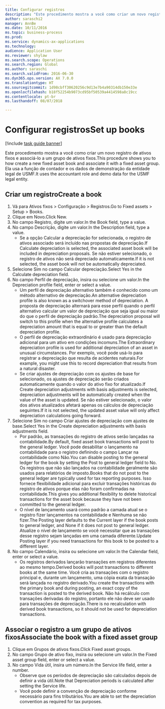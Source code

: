 ```yaml
--- 
title: Configurar registros
description: "Este procedimento mostra a você como criar um novo registro de ativos fixos e associá-lo a um grupo de ativos fixos."
author: saraschi2
manager: AnnBe
ms.date: 10/11/2016
ms.topic: business-process
ms.prod: 
ms.service: dynamics-ax-applications
ms.technology: 
audience: Application User
ms.reviewer: shylaw
ms.search.scope: Operations
ms.search.region: Global
ms.author: saraschi
ms.search.validFrom: 2016-06-30
ms.dyn365.ops.version: AX 7.0.0
ms.translationtype: HT
ms.sourcegitcommit: 1d98cbff30620256c9d13e7b4a90314db150e33e
ms.openlocfilehash: b18f52254b9073cd95bf50539a4414598a8c19cc
ms.contentlocale: pt-br
ms.lasthandoff: 08/07/2018

---
```

# <a name="set-up-books"></a><span data-ttu-id="58b5a-103">Configurar registros</span><span class="sxs-lookup"><span data-stu-id="58b5a-103">Set up books</span></span>

[!include [task guide banner](../../includes/task-guide-banner.md)]

<span data-ttu-id="58b5a-104">Este procedimento mostra a você como criar um novo registro de ativos fixos e associá-lo a um grupo de ativos fixos.</span><span class="sxs-lookup"><span data-stu-id="58b5a-104">This procedure shows you to how create a new fixed asset book and associate it with a fixed asset group.</span></span> <span data-ttu-id="58b5a-105">Ela usa a função de contador e os dados de demonstração da entidade legal de USMF.</span><span class="sxs-lookup"><span data-stu-id="58b5a-105">It uses the accountant role and demo data for the USMF legal entity.</span></span>


## <a name="create-a-book"></a><span data-ttu-id="58b5a-106">Criar um registro</span><span class="sxs-lookup"><span data-stu-id="58b5a-106">Create a book</span></span>
1. <span data-ttu-id="58b5a-107">Vá para Ativos fixos > Configuração > Registros.</span><span class="sxs-lookup"><span data-stu-id="58b5a-107">Go to Fixed assets > Setup > Books.</span></span>
2. <span data-ttu-id="58b5a-108">Clique em Novo.</span><span class="sxs-lookup"><span data-stu-id="58b5a-108">Click New.</span></span>
3. <span data-ttu-id="58b5a-109">No campo Registro, digite um valor.</span><span class="sxs-lookup"><span data-stu-id="58b5a-109">In the Book field, type a value.</span></span>
4. <span data-ttu-id="58b5a-110">No campo Descrição, digite um valor.</span><span class="sxs-lookup"><span data-stu-id="58b5a-110">In the Description field, type a value.</span></span>
    * <span data-ttu-id="58b5a-111">Se a opção Calcular a depreciação for selecionada, o registro de ativos associado será incluído nas propostas de depreciação.</span><span class="sxs-lookup"><span data-stu-id="58b5a-111">If Calculate depreciation is selected, the associated asset book will be included in depreciation proposals.</span></span> <span data-ttu-id="58b5a-112">Se não estiver selecionado, o registro de ativos não será depreciado automaticamente.</span><span class="sxs-lookup"><span data-stu-id="58b5a-112">If it is not selected, the asset book will not be automatically depreciated.</span></span>  
5. <span data-ttu-id="58b5a-113">Selecione Sim no campo Calcular depreciação.</span><span class="sxs-lookup"><span data-stu-id="58b5a-113">Select Yes in the Calculate depreciation field.</span></span>
6. <span data-ttu-id="58b5a-114">No campo Perfil de depreciação, insira ou selecione um valor.</span><span class="sxs-lookup"><span data-stu-id="58b5a-114">In the Depreciation profile field, enter or select a value.</span></span>
    * <span data-ttu-id="58b5a-115">Um perfil de depreciação alternativo também é conhecido como um método alternativo de depreciação.</span><span class="sxs-lookup"><span data-stu-id="58b5a-115">An alternative depreciation profile is also known as a switchover method of depreciation.</span></span> <span data-ttu-id="58b5a-116">A proposta de depreciação alternará para esse perfil quando o perfil alternativo calcular um valor de depreciação que seja igual ou maior do que o perfil de depreciação padrão.</span><span class="sxs-lookup"><span data-stu-id="58b5a-116">The depreciation proposal will switch to this profile when the alternative profile calculates a depreciation amount that is equal to or greater than the default depreciation profile.</span></span>  
    * <span data-ttu-id="58b5a-117">O perfil de depreciação extraordinário é usado para depreciação adicional para um ativo em condições incomuns.</span><span class="sxs-lookup"><span data-stu-id="58b5a-117">The Extraordinary depreciation profile is used for additional depreciation of an asset in unusual circumstances.</span></span> <span data-ttu-id="58b5a-118">Por exemplo, você pode usá-lo para registrar a depreciação que resulta de acidentes naturais.</span><span class="sxs-lookup"><span data-stu-id="58b5a-118">For example, you might use this to record depreciation that results from a natural disaster.</span></span>  
    * <span data-ttu-id="58b5a-119">Se criar ajustes de depreciação com os ajustes de base for selecionado, os ajustes de depreciação serão criados automaticamente quando o valor do ativo fixo for atualizado.</span><span class="sxs-lookup"><span data-stu-id="58b5a-119">If Create depreciation adjustments with basis adjustments is selected, depreciation adjustments will be automatically created when the value of the asset is updated.</span></span> <span data-ttu-id="58b5a-120">Se não estiver selecionado, o valor dos ativos atualizados afetará apenas os cálculos de depreciação seguintes.</span><span class="sxs-lookup"><span data-stu-id="58b5a-120">If it is not selected, the updated asset value will only affect depreciation calculations going forward.</span></span>  
7. <span data-ttu-id="58b5a-121">Selecione Sim no campo Criar ajustes de depreciação com ajustes de base.</span><span class="sxs-lookup"><span data-stu-id="58b5a-121">Select Yes in the Create depreciation adjustments with basis adjustments field.</span></span>
    * <span data-ttu-id="58b5a-122">Por padrão, as transações do registro de ativos serão lançadas na contabilidade.</span><span class="sxs-lookup"><span data-stu-id="58b5a-122">By default, fixed asset book transactions will post to the general ledger.</span></span> <span data-ttu-id="58b5a-123">Você pode desabilitar o lançamento na contabilidade para o registro definindo o campo Lançar na contabilidade como Não.</span><span class="sxs-lookup"><span data-stu-id="58b5a-123">You can disable posting to the general ledger for the book by setting the Post to general ledger field to No.</span></span> <span data-ttu-id="58b5a-124">Os registros que não são lançados na contabilidade geralmente são usados para relatórios de imposto.</span><span class="sxs-lookup"><span data-stu-id="58b5a-124">Books that do not post to the general ledger are typically used for tax reporting purposes.</span></span> <span data-ttu-id="58b5a-125">Isso fornece flexibilidade adicional para excluir transações históricas do registro de ativos porque elas não foram confirmadas na contabilidade.</span><span class="sxs-lookup"><span data-stu-id="58b5a-125">This gives you additional flexibility to delete historical transactions for the asset book because they have not been committed to the general ledger.</span></span>  
    * <span data-ttu-id="58b5a-126">O nível de lançamento usará como padrão a camada atual se o registro fizer lançamentos na contabilidade e Nenhuma se não fizer.</span><span class="sxs-lookup"><span data-stu-id="58b5a-126">The Posting layer defaults to the Current layer if the book posts to general ledger, and None if it does not post to general ledger.</span></span> <span data-ttu-id="58b5a-127">Atualize o nível de lançamento se você necessitar que as transações desse registro sejam lançadas em uma camada diferente.</span><span class="sxs-lookup"><span data-stu-id="58b5a-127">Update Posting layer if you need transactions for this book to be posted to a different layer.</span></span>  
8. <span data-ttu-id="58b5a-128">No campo Calendário, insira ou selecione um valor.</span><span class="sxs-lookup"><span data-stu-id="58b5a-128">In the Calendar field, enter or select a value.</span></span>
    * <span data-ttu-id="58b5a-129">Os registros derivados lançarão transações em registros diferentes ao mesmo tempo.</span><span class="sxs-lookup"><span data-stu-id="58b5a-129">Derived books will post transactions to different books at the same time.</span></span> <span data-ttu-id="58b5a-130">Você cria as transações com o registro principal e, durante um lançamento, uma cópia exata da transação será lançada no registro derivado.</span><span class="sxs-lookup"><span data-stu-id="58b5a-130">You create the transactions with the primary book and during posting, an exact copy of the transaction is posted to the derived book.</span></span> <span data-ttu-id="58b5a-131">Não há recálculo com transações derivadas do registro, portanto ele não deve ser usado para transações de depreciação.</span><span class="sxs-lookup"><span data-stu-id="58b5a-131">There is no recalculation with derived book transactions, so it should not be used for depreciation transactions.</span></span>  

## <a name="associate-the-book-with-a-fixed-asset-group"></a><span data-ttu-id="58b5a-132">Associar o registro a um grupo de ativos fixos</span><span class="sxs-lookup"><span data-stu-id="58b5a-132">Associate the book with a fixed asset group</span></span>
1. <span data-ttu-id="58b5a-133">Clique em Grupos de ativos fixos.</span><span class="sxs-lookup"><span data-stu-id="58b5a-133">Click Fixed asset groups.</span></span>
2. <span data-ttu-id="58b5a-134">No campo Grupo de ativo fixo, insira ou selecione um valor.</span><span class="sxs-lookup"><span data-stu-id="58b5a-134">In the Fixed asset group field, enter or select a value.</span></span>
3. <span data-ttu-id="58b5a-135">No campo Vida útil, insira um número.</span><span class="sxs-lookup"><span data-stu-id="58b5a-135">In the Service life field, enter a number.</span></span>
    * <span data-ttu-id="58b5a-136">Observe que os períodos de depreciação são calculados depois de definir a vida útil.</span><span class="sxs-lookup"><span data-stu-id="58b5a-136">Note that Depreciation periods is calculated after setting the Service life.</span></span>  
    * <span data-ttu-id="58b5a-137">Você pode definir a convenção de depreciação conforme necessário para fins tributários.</span><span class="sxs-lookup"><span data-stu-id="58b5a-137">You are able to set the depreciation convention as required for tax purposes.</span></span>  


